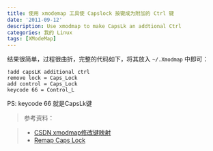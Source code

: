 ```yaml
---
title: 使用 xmodemap 工具使 Capslock 按键成为附加的 Ctrl 键
date: '2011-09-12'
description: Use xmodmap to make CapsLk an addtional Ctrl
categories: 我的 Linux
tags: [XModeMap]
---
```

[1]: http://blog.csdn.net/lqk1985/article/details/5152115 "xmodmap修改键映射"
[2]: http://c2.com/cgi/wiki?RemapCapsLock "Remap Caps Lock"

结果很简单，过程很曲折，完整的代码如下，将其放入 `~/.Xmodmap` 中即可：

```
!add capsLK additional ctrl
remove lock = Caps_Lock
add control = Caps_Lock
keycode 66 = Control_L
```

PS: keycode 66 就是CapsLk键

> 参考资料：

> * [CSDN xmodmap修改键映射][1]
> * [Remap Caps Lock][2]
